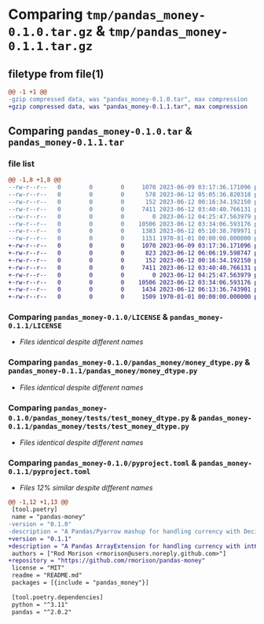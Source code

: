 # Comparing `tmp/pandas_money-0.1.0.tar.gz` & `tmp/pandas_money-0.1.1.tar.gz`

## filetype from file(1)

```diff
@@ -1 +1 @@
-gzip compressed data, was "pandas_money-0.1.0.tar", max compression
+gzip compressed data, was "pandas_money-0.1.1.tar", max compression
```

## Comparing `pandas_money-0.1.0.tar` & `pandas_money-0.1.1.tar`

### file list

```diff
@@ -1,8 +1,8 @@
--rw-r--r--   0        0        0     1070 2023-06-09 03:17:36.171096 pandas_money-0.1.0/LICENSE
--rw-r--r--   0        0        0      578 2023-06-12 05:05:36.820318 pandas_money-0.1.0/README.md
--rw-r--r--   0        0        0      152 2023-06-12 00:16:34.192150 pandas_money-0.1.0/pandas_money/__init__.py
--rw-r--r--   0        0        0     7411 2023-06-12 03:40:40.766131 pandas_money-0.1.0/pandas_money/money_dtype.py
--rw-r--r--   0        0        0        0 2023-06-12 04:25:47.563979 pandas_money-0.1.0/pandas_money/tests/__init__.py
--rw-r--r--   0        0        0    10506 2023-06-12 03:34:06.593176 pandas_money-0.1.0/pandas_money/tests/test_money_dtype.py
--rw-r--r--   0        0        0     1383 2023-06-12 05:10:38.789971 pandas_money-0.1.0/pyproject.toml
--rw-r--r--   0        0        0     1151 1970-01-01 00:00:00.000000 pandas_money-0.1.0/PKG-INFO
+-rw-r--r--   0        0        0     1070 2023-06-09 03:17:36.171096 pandas_money-0.1.1/LICENSE
+-rw-r--r--   0        0        0      823 2023-06-12 06:06:19.598747 pandas_money-0.1.1/README.md
+-rw-r--r--   0        0        0      152 2023-06-12 00:16:34.192150 pandas_money-0.1.1/pandas_money/__init__.py
+-rw-r--r--   0        0        0     7411 2023-06-12 03:40:40.766131 pandas_money-0.1.1/pandas_money/money_dtype.py
+-rw-r--r--   0        0        0        0 2023-06-12 04:25:47.563979 pandas_money-0.1.1/pandas_money/tests/__init__.py
+-rw-r--r--   0        0        0    10506 2023-06-12 03:34:06.593176 pandas_money-0.1.1/pandas_money/tests/test_money_dtype.py
+-rw-r--r--   0        0        0     1434 2023-06-12 06:13:36.743901 pandas_money-0.1.1/pyproject.toml
+-rw-r--r--   0        0        0     1509 1970-01-01 00:00:00.000000 pandas_money-0.1.1/PKG-INFO
```

### Comparing `pandas_money-0.1.0/LICENSE` & `pandas_money-0.1.1/LICENSE`

 * *Files identical despite different names*

### Comparing `pandas_money-0.1.0/pandas_money/money_dtype.py` & `pandas_money-0.1.1/pandas_money/money_dtype.py`

 * *Files identical despite different names*

### Comparing `pandas_money-0.1.0/pandas_money/tests/test_money_dtype.py` & `pandas_money-0.1.1/pandas_money/tests/test_money_dtype.py`

 * *Files identical despite different names*

### Comparing `pandas_money-0.1.0/pyproject.toml` & `pandas_money-0.1.1/pyproject.toml`

 * *Files 12% similar despite different names*

```diff
@@ -1,12 +1,13 @@
 [tool.poetry]
 name = "pandas-money"
-version = "0.1.0"
-description = "A Pandas/Pyarrow mashup for handling currency with Decimal128 performance"
+version = "0.1.1"
+description = "A Pandas ArrayExtension for handling currency with int64 performance"
 authors = ["Rod Morison <rmorison@users.noreply.github.com>"]
+repository = "https://github.com/rmorison/pandas-money"
 license = "MIT"
 readme = "README.md"
 packages = [{include = "pandas_money"}]
 
 [tool.poetry.dependencies]
 python = "^3.11"
 pandas = "^2.0.2"
```

